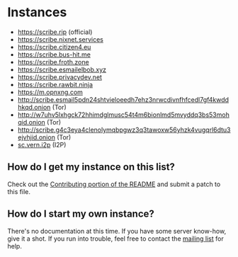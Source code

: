 # Instances

* <https://scribe.rip> (official)
* <https://scribe.nixnet.services>
* <https://scribe.citizen4.eu>
* <https://scribe.bus-hit.me>
* <https://scribe.froth.zone>
* <https://scribe.esmailelbob.xyz>
* <https://scribe.privacydev.net>
* <https://scribe.rawbit.ninja>
* <https://m.opnxng.com>
* <http://scribe.esmail5pdn24shtvieloeedh7ehz3nrwcdivnfhfcedl7gf4kwddhkqd.onion> (Tor)
* <http://w7uhv5lxhgck72hhimdglmusc54t4m6bionlmd5mvyddq3bs53mohqid.onion> (Tor)
* <http://scribe.g4c3eya4clenolymqbpgwz3q3tawoxw56yhzk4vugqrl6dtu3ejvhjid.onion> (Tor)
* [sc.vern.i2p](http://vern3whzyfmjclq6snhlupma6nrmojghwp37tydfgqotj7sc6izq.b32.i2p) (I2P)

## How do I get my instance on this list?

Check out the [Contributing portion of the README](../README.md#contributing) and submit a patch to this file.

## How do I start my own instance?

There's no documentation at this time. If you have some server know-how, give it a shot. If you run into trouble, feel free to contact the [mailing list](https://lists.sr.ht/~edwardloveall/scribe) for help.
